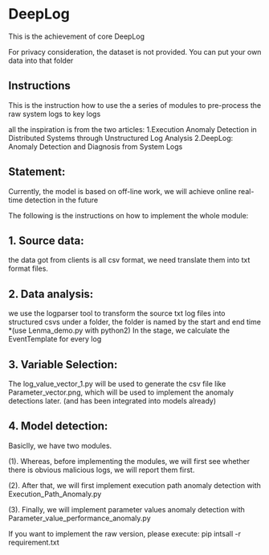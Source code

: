# DeepLog
This is the achievement of core DeepLog

For privacy consideration, the dataset is not provided. You can put your own data into that folder

## Instructions
This is the instruction how to use the a series of modules to pre-process the raw system logs to key logs

all the inspiration is from the two articles: 
	1.Execution Anomaly Detection in Distributed Systems through Unstructured Log Analysis
	2.DeepLog: Anomaly Detection and Diagnosis from System Logs

## Statement:
Currently, the model is based on off-line work, we will achieve online real-time detection in the future

The following is the instructions on how to implement the whole module:
##  1. Source data:

the data got from clients is all csv format, we need translate them into txt format files.

##  2. Data analysis:
we use the logparser tool to transform the source txt log files into structured csvs under a folder, the folder is named by the start and end time
*(use Lenma_demo.py with python2)
In the stage, we calculate the EventTemplate for every log

##  3. Variable Selection:
The log_value_vector_1.py will be used to generate the csv file like Parameter_vector.png, which will be used to implement the anomaly detections later. (and has been integrated into models already)

##  4. Model detection:
Basiclly, we have two modules. 

(1). Whereas, before implementing the modules, we will first see whether there is obvious malicious logs, we will report them first.
	
(2). After that, we will first implement execution path anomaly detection with Execution_Path_Anomaly.py
	
(3). Finally, we will implement parameter values anomaly detection with Parameter_value_performance_anomaly.py	


If you want to implement the raw version, please execute:
pip intsall -r requirement.txt
